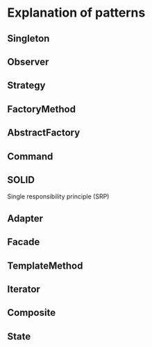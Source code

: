 # Explanation of patterns
## Singleton
## Observer
## Strategy
## FactoryMethod
## AbstractFactory
## Command
## SOLID
Single responsibility principle (SRP)    
## Adapter
## Facade
## TemplateMethod
## Iterator
## Composite
## State